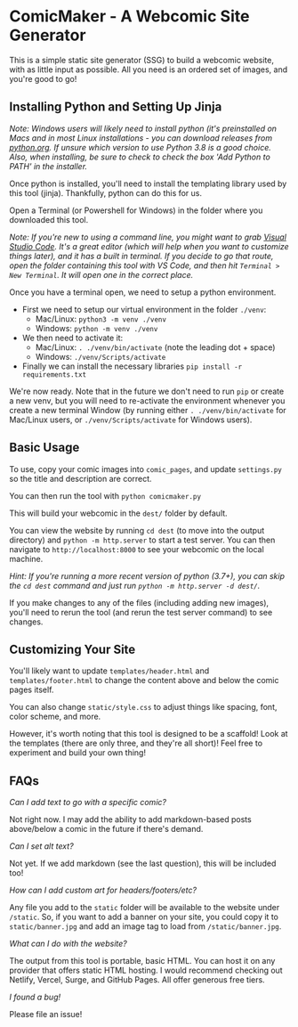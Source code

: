 # ComicMaker - A Webcomic Site Generator

This is a simple static site generator (SSG) to build a webcomic website, with as little
input as possible. All you need is an ordered set of images, and you're good to
go!

## Installing Python and Setting Up Jinja

*Note: Windows users will likely need to install python (it's preinstalled on
Macs and in most Linux installations - you can download releases from
[python.org](https://www.python.org/downloads/). If unsure which version to use
Python 3.8 is a good choice. Also, when installing, be sure to check to check
the box 'Add Python to PATH' in the installer.*

Once python is installed, you'll need to install the templating library used by
this tool (jinja). Thankfully, python can do this for us.

Open a Terminal (or Powershell for Windows) in the folder where you downloaded this tool.

*Note: If you're new to using a command line, you might want to grab
[Visual Studio Code](https://code.visualstudio.com/). It's a great editor (which
will help when you want to customize things later), and it has a built in
terminal. If you decide to go that route, open the folder containing this tool
with VS Code, and then hit `Terminal > New Terminal`. It will open one in the
correct place.*

Once you have a terminal open, we need to setup a python environment.
  * First we need to setup our virtual environment in the folder `./venv`:
    * Mac/Linux: `python3 -m venv ./venv`
    * Windows: `python -m venv ./venv`
  * We then need to activate it: 
    * Mac/Linux: `. ./venv/bin/activate` (note the leading dot + space)
    * Windows: `./venv/Scripts/activate`
  * Finally we can install the necessary libraries `pip install -r requirements.txt`

We're now ready. Note that in the future we don't need to run `pip` or create a
new venv, but you will need to re-activate the environment whenever you create a
new terminal Window (by running either `. ./venv/bin/activate` for Mac/Linux
users, or `./venv/Scripts/activate` for Windows users).

## Basic Usage

To use, copy your comic images into `comic_pages`, and update `settings.py`
so the title and description are correct. 

You can then run the tool with `python comicmaker.py` 

This will build your webcomic in the `dest/` folder by default. 

You can view the website by running `cd dest` (to move into the output
directory) and `python -m http.server` to start a test server. You can then
navigate to `http://localhost:8000` to see your webcomic on the local machine.

*Hint: If you're running a more recent version of python (3.7+), you can skip the 
`cd dest` command and just run `python -m http.server -d dest/`.*

If you make changes to any of the files (including adding new images), you'll need to rerun
the tool (and rerun the test server command) to see changes.

## Customizing Your Site

You'll likely want to update `templates/header.html` and `templates/footer.html`
to change the content above and below the comic pages itself. 

You can also change `static/style.css` to adjust things like spacing, font, color scheme, 
and more. 

However, it's worth noting that this tool is designed to be a scaffold! Look at the templates
(there are only three, and they're all short)! Feel free to experiment and build your own
thing!

## FAQs

*Can I add text to go with a specific comic?*

Not right now. I may add the ability to add markdown-based posts above/below a comic
in the future if there's demand.

*Can I set alt text?*

Not yet. If we add markdown (see the last question), this will be included too!

*How can I add custom art for headers/footers/etc?*

Any file you add to the `static` folder will be available to the website under `/static`. So,
if you want to add a banner on your site, you could copy it to `static/banner.jpg` and add
an image tag to load from `/static/banner.jpg`. 

*What can I do with the website?*

The output from this tool is portable, basic HTML. You can host it on any provider that
offers static HTML hosting. I would recommend checking out Netlify, Vercel, Surge, and GitHub Pages. All offer generous free tiers.

*I found a bug!*

Please file an issue!